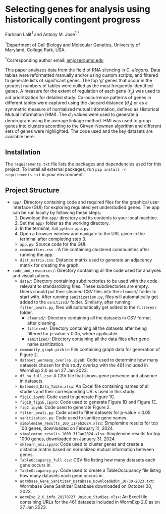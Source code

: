 # Selecting genes for analysis using historically contingent progress

Farhaan Lalit<sup>1</sup> and Antony M. Jose<sup>1,*</sup>

<sup>1</sup>Department of Cell Biology and Molecular Genetics, University of Maryland, College Park, USA.

<sup>*</sup>Corresponding author email: amjose@umd.edu

This paper analyzes data from the field of RNA silencing in <i>C. elegans</i>. Data tables were reformatted manually and/or using custom scripts, and filtered to generate lists of significant genes. The top ‘g’ genes that occur in the greatest numbers of tables were culled as the most frequently identified genes. A measure for the extent of regulation of each gene (<i>r<sub>g</sub></i>) was used to aid prioritization for detailed study. Co-occurrence patterns of genes in different tables were captured using the Jaccard distance (<i>d<sub>J</sub></i>) or as a symmetric measure of normalized mutual information, defined as Historical Mutual Information (HMI). The <i>d<sub>J</sub></i> values were used to generate a dendrogram using the average linkage method. HMI was used to group genes into clusters according to the Girvan-Newman algorithm and different sets of genes were highlighted. The code used and the key datasets are available here.

## Installation

The `requirements.txt` file lists the packages and dependencies used for this project. To install all external packages, run `pip install -r requirements.txt` in your environment.

## Project Structure

- `app/`: Directory containing code and required files for the graphical user interface (GUI) for exploring regulated yet understudied genes. The app can be run locally by following these steps:
    1. Download the `app/` directory and its contents to your local machine.
    2. Set the `app/` folder as the working directory.
    3. In the terminal, run `python app.py`.
    4. Open a browser window and navigate to the URL given in the terminal after completing step 3.
    - `app.py`: Source code for the GUI.
    - `communities.csv `: A file containing clustered communities after running the app.
    - `dist_matrix.csv`: Distance matrix used to generate an adjacency matrix for creating the graph.
- `code_and_resources/`: Directory containing all the code used for analyses and visualizations.
    - `data/`: Directory containing subdirectories to be used with the code relevant to standardizing files. These subdirectories are empty. Users should put their cleaned CSV files into the `cleaned/` folder to start with. After running `sanitization.py`, files will automatically get added to the `sanitized/` folder. Similarly, after running `filter_pvals.py`, files will automatically get added to the `filtered/` folder. 
        - `cleaned/`: Directory containing all the datasets in CSV format after cleaning.
        - `filtered/`: Directory containing all the datasets after being filtered for p-value < 0.05, where applicable.
        - `sanitized/`: Directory containing all the data files after gene name sanitization.
    - `community_graph.pickle`: File containing graph data for generation of Figure 2.
    - `dataset_wormexp_overlap.ipynb`: Code used to determine how many datasets chosen for this study overlap with the 461 included in WormExp 2.0 as on 27 Jan 2023.
    - `df_na_full.csv`: A CSV file that shows gene presence and absence in datasets.
    - `Extended_Data_Table.xlsx`: An Excel file containing names of all studies and their corresponding URLs used in this study.
    - `fig1C.ipynb`: Code used to generate Figure 1C. 
    - `fig1D_fig1E.ipynb`: Code used to generate Figure 1D and Figure 1E.
    - `fig2.ipynb`: Code used to generate Figure 2.
    - `filter_pvals.py`: Code used to filter datasets for p-value < 0.05.
    - `sanitization.py`: Code used to sanitize gene names.
    - `simplemine_results_100_11Feb2024.xlsx`: Simplemine results for top 100 genes, downloaded on February 11, 2024.
    - `simplemine_results_1000_31Jan2024.xlsx`: Simplemine results for top 1000 genes, downloaded on January 31, 2024.
    - `sklearn_nmi.ipynb`: Code used to cluster genes and create a distance matrix based on normalized mutual information between genes.
    - `TableOccupancy_full.csv`: CSV file listing how many datasets each gene occurs in.
    - `TableOccupancy.py`: Code used to create a TableOccupancy file listng how many datasets each gene occurs in.
    - `Wormbase_Gene_Sanitizer_Database_DownloadedOn_10-30-2023.txt`: Wormbase Gene Sanitizer Database downloaded on October 30, 2023.
    - `WormExp_2_0_info_20170727_Unique_Studies.xlsx`: An Excel file containing URLs for the 461 datasets included in WormExp 2.0 as on 27 Jan 2023.
